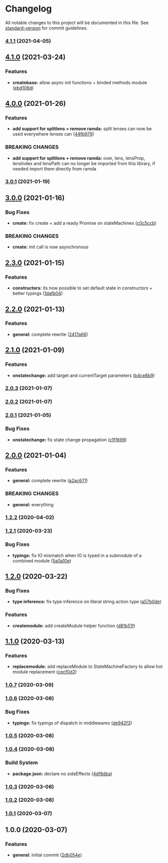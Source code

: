 # Changelog

All notable changes to this project will be documented in this file. See [standard-version](https://github.com/conventional-changelog/standard-version) for commit guidelines.

### [4.1.1](https://github.com/ezylean/makina/compare/v4.1.0...v4.1.1) (2021-04-05)



## [4.1.0](https://github.com/ezylean/makina/compare/v4.0.0...v4.1.0) (2021-03-24)


### Features

* **createbase:** allow async init functions + binded methods module ([ebd108d](https://github.com/ezylean/makina/commit/ebd108d))



## [4.0.0](https://github.com/ezylean/makina/compare/v3.0.1...v4.0.0) (2021-01-26)


### Features

* **add support for splitlens + remove ramda:** split lenses can now be used everywhere lenses can ([44fb979](https://github.com/ezylean/makina/commit/44fb979))


### BREAKING CHANGES

* **add support for splitlens + remove ramda:** over, lens, lensProp, lensIndex and lensPath can no longer be imported from this
library, if needed import them directly from ramda



### [3.0.1](https://github.com/ezylean/makina/compare/v3.0.0...v3.0.1) (2021-01-19)



## [3.0.0](https://github.com/ezylean/makina/compare/v2.3.0...v3.0.0) (2021-01-16)


### Bug Fixes

* **create:** fix create + add a ready Promise on stateMachines ([c0c5ccb](https://github.com/ezylean/makina/commit/c0c5ccb))


### BREAKING CHANGES

* **create:** init call is now asynchronous



## [2.3.0](https://github.com/ezylean/makina/compare/v2.2.0...v2.3.0) (2021-01-15)


### Features

* **constructors:** its now possible to set default state in constructors + better typings ([1dafb04](https://github.com/ezylean/makina/commit/1dafb04))



## [2.2.0](https://github.com/ezylean/makina/compare/v2.1.0...v2.2.0) (2021-01-13)


### Features

* **general:** complete rewrite ([2417a66](https://github.com/ezylean/makina/commit/2417a66))



## [2.1.0](https://github.com/ezylean/makina/compare/v2.0.3...v2.1.0) (2021-01-09)


### Features

* **onstatechange:** add target and currentTarget parameters ([b4ce8b9](https://github.com/ezylean/makina/commit/b4ce8b9))



### [2.0.3](https://github.com/ezylean/makina/compare/v2.0.2...v2.0.3) (2021-01-07)



### [2.0.2](https://github.com/ezylean/makina/compare/v2.0.1...v2.0.2) (2021-01-07)



### [2.0.1](https://github.com/ezylean/makina/compare/v2.0.0...v2.0.1) (2021-01-05)


### Bug Fixes

* **onstatechange:** fix state change propagation ([c1f1699](https://github.com/ezylean/makina/commit/c1f1699))



## [2.0.0](https://github.com/ezylean/makina/compare/v1.2.2...v2.0.0) (2021-01-04)


### Features

* **general:** complete rewrite ([a2ac671](https://github.com/ezylean/makina/commit/a2ac671))


### BREAKING CHANGES

* **general:** everything



### [1.2.2](https://github.com/ezylean/makina/compare/v1.2.1...v1.2.2) (2020-04-02)



### [1.2.1](https://github.com/ezylean/makina/compare/v1.2.0...v1.2.1) (2020-03-23)


### Bug Fixes

* **typings:** fix IO mismatch when IO is typed in a submodule of a combined module ([5a0a10e](https://github.com/ezylean/makina/commit/5a0a10e))



## [1.2.0](https://github.com/ezylean/makina/compare/v1.1.0...v1.2.0) (2020-03-22)


### Bug Fixes

* **type inference:** fix type inference on literal string action type ([a57b0de](https://github.com/ezylean/makina/commit/a57b0de))


### Features

* **createmodule:** add createModule helper function ([d81b51f](https://github.com/ezylean/makina/commit/d81b51f))



## [1.1.0](https://github.com/ezylean/makina/compare/v1.0.7...v1.1.0) (2020-03-13)


### Features

* **replacemodule:** add replaceModule to StateMachineFactory to allow hot module replacement ([cecf0d2](https://github.com/ezylean/makina/commit/cecf0d2))



### [1.0.7](https://github.com/ezylean/makina/compare/v1.0.6...v1.0.7) (2020-03-09)



### [1.0.6](https://github.com/ezylean/makina/compare/v1.0.5...v1.0.6) (2020-03-08)


### Bug Fixes

* **typings:** fix typings of dispatch in middlewares ([de942f3](https://github.com/ezylean/makina/commit/de942f3))



### [1.0.5](https://github.com/ezylean/makina/compare/v1.0.4...v1.0.5) (2020-03-08)



### [1.0.4](https://github.com/ezylean/makina/compare/v1.0.3...v1.0.4) (2020-03-08)


### Build System

* **package.json:** declare no sideEffects ([4df8dba](https://github.com/ezylean/makina/commit/4df8dba))



### [1.0.3](https://github.com/ezylean/makina/compare/v1.0.2...v1.0.3) (2020-03-08)



### [1.0.2](https://github.com/ezylean/makina/compare/v1.0.1...v1.0.2) (2020-03-08)



### [1.0.1](https://github.com/ezylean/makina/compare/v1.0.0...v1.0.1) (2020-03-07)



## 1.0.0 (2020-03-07)


### Features

* **general:** initial commit ([2db054e](https://github.com/ezylean/makina/commit/2db054e))
